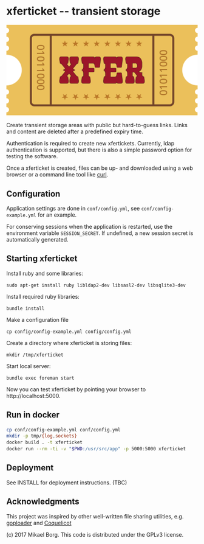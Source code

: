 # xferticket -- transient storage

![](./lib/xferticket/public/xferticket.svg)

Create transient storage areas with public but hard-to-guess links. Links and
content are deleted after a predefined expiry time.


Authentication is required to create new xfertickets. Currently, ldap
authentication is supported, but there is also a simple password option for
testing the software.


Once a xferticket is created, files can be up- and downloaded using a web
browser or a command line tool like [curl](https://curl.haxx.se/).


## Configuration

Application settings are done in `conf/config.yml`, see
`conf/config-example.yml` for an example.


For conserving sessions when the application is restarted, use the environment
variable `SESSION_SECRET`. If undefined, a new session secret is
automatically generated.


## Starting xferticket

Install ruby and some libraries:

    sudo apt-get install ruby libldap2-dev libsasl2-dev libsqlite3-dev 

Install required ruby libraries:

    bundle install

Make a configuration file

    cp config/config-example.yml config/config.yml

Create a directory where xferticket is storing files:

    mkdir /tmp/xferticket

Start local server:

    bundle exec foreman start

Now you can test xferticket by pointing your browser to http://localhost:5000.


## Run in docker

```bash
cp conf/config-example.yml conf/config.yml
mkdir -p tmp/{log,sockets}
docker build . -t xferticket
docker run --rm -ti -v "$PWD:/usr/src/app" -p 5000:5000 xferticket
```

## Deployment

See INSTALL for deployment instructions. (TBC)

## Acknowledgments

This project was inspired by other well-written file sharing utilities, e.g.
[goploader](https://up.depado.eu/) and [Coquelicot](https://coquelicot.potager.org/)

(c) 2017 Mikael Borg. This code is distributed under the GPLv3 license.

